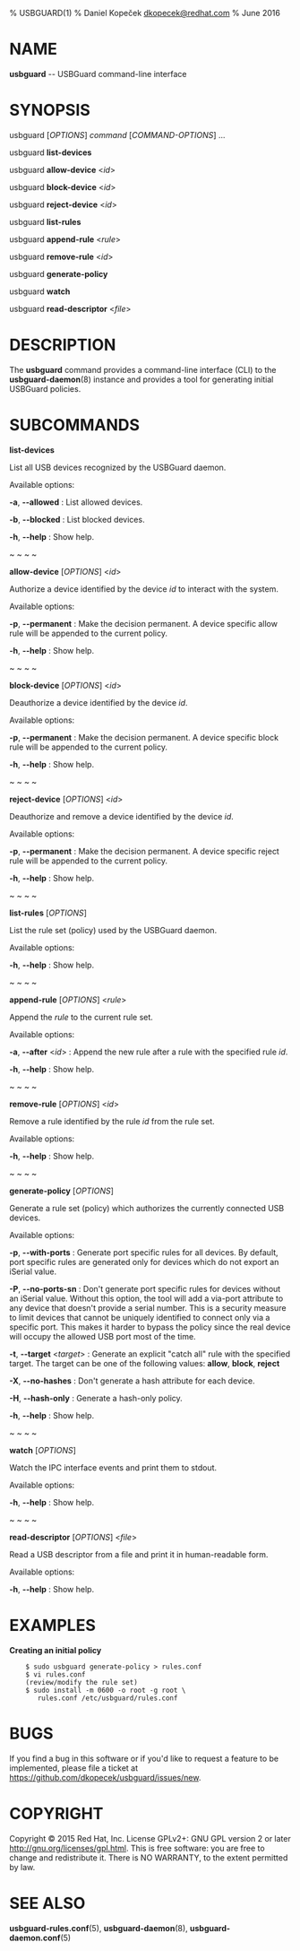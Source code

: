 % USBGUARD(1)
% Daniel Kopeček <dkopecek@redhat.com>
% June 2016

# NAME

**usbguard** -- USBGuard command-line interface

# SYNOPSIS

usbguard [*OPTIONS*] *command* [*COMMAND-OPTIONS*] ...

usbguard **list-devices**

usbguard **allow-device** <*id*>

usbguard **block-device** <*id*>

usbguard **reject-device** <*id*>

usbguard **list-rules**

usbguard **append-rule** <*rule*>

usbguard **remove-rule** <*id*>

usbguard **generate-policy**

usbguard **watch**

usbguard **read-descriptor** <*file*>

# DESCRIPTION

The **usbguard** command provides a command-line interface (CLI) to the **usbguard-daemon**(8) instance and provides a tool for generating initial USBGuard policies.

# SUBCOMMANDS

**list-devices**

List all USB devices recognized by the USBGuard daemon.

Available options:

**-a**, **--allowed**
:   List allowed devices.

**-b**, **--blocked**
:   List blocked devices.

**-h**, **--help**
:   Show help.

~ ~ ~ ~

**allow-device** [*OPTIONS*] <*id*>

Authorize a device identified by the device *id* to interact with the system.

Available options:

**-p**, **--permanent**
:   Make the decision permanent. A device specific allow rule will be appended to the current policy.

**-h**, **--help**
:   Show help.

~ ~ ~ ~

**block-device** [*OPTIONS*] <*id*>

Deauthorize a device identified by the device *id*.

Available options:

**-p**, **--permanent**
:   Make the decision permanent. A device specific block rule will be appended to the current policy.

**-h**, **--help**
:   Show help.

~ ~ ~ ~

**reject-device** [*OPTIONS*] <*id*>

Deauthorize and remove a device identified by the device *id*.

Available options:

**-p**, **--permanent**
:   Make the decision permanent. A device specific reject rule will be appended to the current policy.

**-h**, **--help**
:   Show help.

~ ~ ~ ~

**list-rules** [*OPTIONS*]

List the rule set (policy) used by the USBGuard daemon.

Available options:

**-h**, **--help**
:   Show help.

~ ~ ~ ~

**append-rule** [*OPTIONS*] <*rule*>

Append the *rule* to the current rule set.

Available options:

**-a**, **--after** <*id*>
:   Append the new rule after a rule with the specified rule *id*.

**-h**, **--help**
:   Show help.

~ ~ ~ ~

**remove-rule** [*OPTIONS*] <*id*>

Remove a rule identified by the rule *id* from the rule set.

Available options:

**-h**, **--help**
:   Show help.

~ ~ ~ ~

**generate-policy** [*OPTIONS*]

Generate a rule set (policy) which authorizes the currently connected USB devices.

Available options:

**-p**, **--with-ports**
:   Generate port specific rules for all devices. By default, port specific rules are generated only for devices which do not export an iSerial value.

**-P**, **--no-ports-sn**
:   Don't generate port specific rules for devices without an iSerial value. Without this option, the tool will add a via-port attribute to any device that doesn't provide a serial number. This is a security measure to limit devices that cannot be uniquely identified to connect only via a specific port. This makes it harder to bypass the policy since the real device will occupy the allowed USB port most of the time.

**-t**, **--target** <*target*>
:   Generate an explicit "catch all" rule with the specified target. The target can be one of the following values: **allow**, **block**, **reject**

**-X**, **--no-hashes**
:   Don't generate a hash attribute for each device.

**-H**, **--hash-only**
:   Generate a hash-only policy.

**-h**, **--help**
:   Show help.

~ ~ ~ ~

**watch** [*OPTIONS*]

Watch the IPC interface events and print them to stdout.

Available options:

**-h**, **--help**
:   Show help.

~ ~ ~ ~

**read-descriptor** [*OPTIONS*] <*file*>

Read a USB descriptor from a file and print it in human-readable form.

Available options:

**-h**, **--help**
:   Show help.

# EXAMPLES

**Creating an initial policy**

```
    $ sudo usbguard generate-policy > rules.conf
    $ vi rules.conf
    (review/modify the rule set)
    $ sudo install -m 0600 -o root -g root \
       rules.conf /etc/usbguard/rules.conf
```

# BUGS

If you find a bug in this software or if you'd like to request a feature to be implemented, please file a ticket at <https://github.com/dkopecek/usbguard/issues/new>.

# COPYRIGHT

Copyright © 2015 Red Hat, Inc.  License GPLv2+: GNU GPL version 2 or later <http://gnu.org/licenses/gpl.html>. This is free software: you are free to change and redistribute it.  There is NO WARRANTY, to the extent permitted by law.

# SEE ALSO

**usbguard-rules.conf**(5), **usbguard-daemon**(8), **usbguard-daemon.conf**(5)

